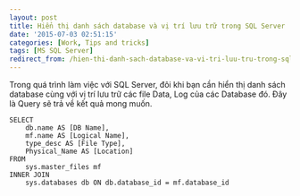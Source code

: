 ```yaml
---
layout: post
title: Hiển thị danh sách database và vị trí lưu trữ trong SQL Server
date: '2015-07-03 02:51:15'
categories: [Work, Tips and tricks]
tags: [MS SQL Server]
redirect_from: /hien-thi-danh-sach-database-va-vi-tri-luu-tru-trong-sql-server/
---
```


Trong quá trình làm việc với SQL Server, đôi khi bạn cần hiển thị danh sách database cùng với vị trí lưu trữ các file Data, Log của các Database đó. 
Đây là Query sẽ trả về kết quả mong muốn.

```
SELECT
    db.name AS [DB Name],
    mf.name AS [Logical Name],
    type_desc AS [File Type],
    Physical_Name AS [Location]
FROM
    sys.master_files mf
INNER JOIN 
    sys.databases db ON db.database_id = mf.database_id
```